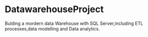 # DatawarehouseProject
Bulding a mordern data Warehouse with  SQL Server,including ETL processes,data modelling and Data analytics.
